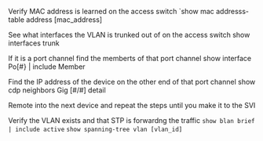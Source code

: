 Verify MAC address is learned on the access switch
`show mac addresss-table address [mac_address]

See what interfaces the VLAN is trunked out of on the access switch
show interfaces trunk

If it is a port channel find the memberts of that port channel
show interface Po[#} | include Member

Find the IP address of the device on the other end of that port channel 
show cdp neighbors Gig [#/#] detail

Remote into the next device and repeat the steps until you make it to the SVI


Verify the VLAN exists and that STP is forwardng the traffic
`show blan brief | include active`
`show spanning-tree vlan [vlan_id]`

